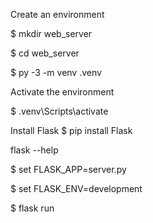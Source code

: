 Create an environment

$ mkdir web_server

$ cd web_server

$ py -3 -m venv .venv

Activate the environment

$ .venv\Scripts\activate

Install Flask
$ pip install Flask

flask --help

 $ set FLASK_APP=server.py

 $ set FLASK_ENV=development

 $ flask run
